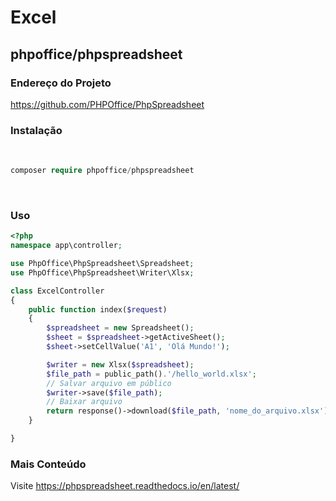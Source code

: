 # Excel

## phpoffice/phpspreadsheet

### Endereço do Projeto

https://github.com/PHPOffice/PhpSpreadsheet
  
### Instalação
 
```php
composer require phpoffice/phpspreadsheet
```
 
### Uso

```php
<?php
namespace app\controller;

use PhpOffice\PhpSpreadsheet\Spreadsheet;
use PhpOffice\PhpSpreadsheet\Writer\Xlsx;

class ExcelController
{
    public function index($request)
    {
        $spreadsheet = new Spreadsheet();
        $sheet = $spreadsheet->getActiveSheet();
        $sheet->setCellValue('A1', 'Olá Mundo!');

        $writer = new Xlsx($spreadsheet);
        $file_path = public_path().'/hello_world.xlsx';
        // Salvar arquivo em público
        $writer->save($file_path);
        // Baixar arquivo
        return response()->download($file_path, 'nome_do_arquivo.xlsx');
    }

}
```


### Mais Conteúdo

Visite https://phpspreadsheet.readthedocs.io/en/latest/
